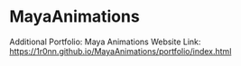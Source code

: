 # MayaAnimations
Additional Portfolio: Maya Animations
Website Link: https://1r0nn.github.io/MayaAnimations/portfolio/index.html
